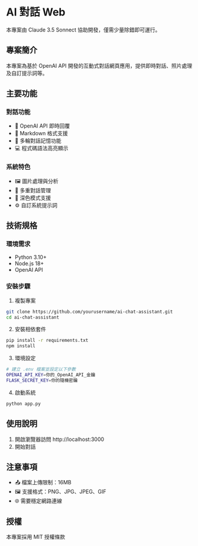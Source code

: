 # AI 對話 Web
本專案由 Claude 3.5 Sonnect 協助開發，僅需少量除錯即可運行。

## 專案簡介
本專案為基於 OpenAI API 開發的互動式對話網頁應用，提供即時對話、照片處理及自訂提示詞等。

## 主要功能

### 對話功能
- 💬 OpenAI API 即時回覆
- 📝 Markdown 格式支援
- 🔄 多輪對話記憶功能
- 💻 程式碼語法高亮顯示

### 系統特色
- 🖼️ 圖片處理與分析
- 📂 多重對話管理 
- 🌙 深色模式支援
- ⚙️ 自訂系統提示詞

## 技術規格

### 環境需求
- Python 3.10+
- Node.js 18+
- OpenAI API

### 安裝步驟
1. 複製專案
```bash
git clone https://github.com/yourusername/ai-chat-assistant.git
cd ai-chat-assistant
```

2. 安裝相依套件
```bash
pip install -r requirements.txt
npm install
```

3. 環境設定
```bash
# 建立 .env 檔案並設定以下參數
OPENAI_API_KEY=你的_OpenAI_API_金鑰
FLASK_SECRET_KEY=你的隨機密鑰
```

4. 啟動系統
```bash
python app.py
```

## 使用說明
1. 開啟瀏覽器訪問 http://localhost:3000
2. 開始對話

## 注意事項
- 📤 檔案上傳限制：16MB
- 🖼️ 支援格式：PNG、JPG、JPEG、GIF
- 🌐 需要穩定網路連線

## 授權
本專案採用 MIT 授權條款